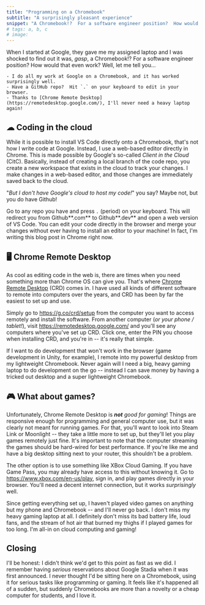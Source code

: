 ```yaml
---
title: "Programming on a Chromebook"
subtitle: "A surprisingly pleasant experience"
snippet: "A Chromebook!?  For a software engineer position?  How would that even work?  Well, let me tell you..."
# tags: a, b, c
# image: 
---
```


When I started at Google, they gave me my assigned laptop and I was shocked to find out it was, *gasp*, a Chromebook!?  For a software engineer position?  How would that even work?  Well, let me tell you...

```tldr
- I do all my work at Google on a Chromebook, and it has worked surprisingly well.
- Have a GitHub repo?  Hit `.` on your keyboard to edit in your browser.
- Thanks to [Chrome Remote Desktop](https://remotedesktop.google.com/), I'll never need a heavy laptop again!
```

## ☁ Coding in the cloud

While it is possible to install VS Code directly onto a Chromebook, that's not how I write code at Google.  Instead, I use a web-based editor directly in Chrome.  This is made possible by Google's so-called *Client in the Cloud* (CitC).  Basically, instead of creating a local branch of the code repo, you create a new workspace that exists in the cloud to track your changes.  I make changes in a web-based editor, and those changes are immediately saved back to the cloud.

"*But I don't have Google's cloud to host my code!*" you say?  Maybe not, but you do have Github!

Go to any repo you have and press `.` (period) on your keyboard.  This will redirect you from Github**.com** to Github**.dev** and open a web version of VS Code.  You can edit your code directly in the browser and merge your changes without ever having to install an editor to your machine!  In fact, I'm writing this blog post in Chrome right now.

## 🖥 Chrome Remote Desktop

As cool as editing code in the web is, there are times when you need something more than Chrome OS can give you.  That's where [Chrome Remote Desktop](https://remotedesktop.google.com/) (CRD) comes in.  I have used all kinds of different software to remote into computers over the years, and CRD has been by far the easiest to set up and use.

Simply go to https://g.co/crd/setup from the computer you want to access remotely and install the software.  From another computer (*or your phone / tablet!*), visit https://remotedesktop.google.com/ and you'll see any computers where you've set up CRD.  Click one, enter the PIN you choose when installing CRD, and you're in -- it's really that simple.

If I want to do development that won't work in the browser (game development in Unity, for example), I remote into my powerful desktop from my lightweight Chromebook.  Never again will I need a big, heavy gaming laptop to do development on the go -- instead I can save money by having a tricked out desktop and a super lightweight Chromebook.

## 🎮 What about games?

Unfortunately, Chrome Remote Desktop is *__not__ good for gaming*!  Things are responsive enough for programming and general computer use, but it was clearly not meant for running games.  For that, you'll want to look into Steam Link or Moonlight -- they take a little more to set up, but they'll let you play games remotely just fine.  It's important to note that the computer streaming the games should be hard-wired for best performance.  If you're like me and have a big desktop sitting next to your router, this shouldn't be a problem.

The other option is to use something like XBox Cloud Gaming.  If you have Game Pass, you may already have access to this without knowing it.  Go to https://www.xbox.com/en-us/play, sign in, and play games directly in your browser.  You'll need a decent internet connection, but it works *surprisingly* well.

Since getting everything set up, I haven't played video games on anything but my phone and Chromebook -- and I'll never go back.  I don't miss my heavy gaming laptop at all.  I definitely don't miss its bad battery life, loud fans, and the stream of hot air that burned my thighs if I played games for too long.  I'm all-in on cloud computing and gaming!

## Closing

I'll be honest: I didn't think we'd get to this point as fast as we did.  I remember having *serious* reservations about Google Stadia when it was first announced.  I never thought I'd be sitting here on a Chromebook, using it for serious tasks like programming or gaming.  It feels like it's happened all of a sudden, but suddenly Chromebooks are more than a novelty or a cheap computer for students, and I love it.